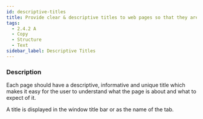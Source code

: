 ```yaml
---
id: descriptive-titles
title: Provide clear & descriptive titles to web pages so that they are understood easily by all users 
tags:
  - 2.4.2 A
  - Copy
  - Structure
  - Text
sidebar_label: Descriptive Titles
---
```


### Description

Each page should have a descriptive, informative and unique title which makes it easy for the user to understand what the page is about and what to expect of it.

A title is displayed in the window title bar or as the name of the tab.  

